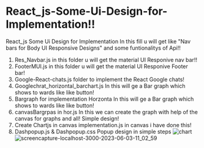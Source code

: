 # React_js-Some-Ui-Design-for-Implementation!!
React_js Some Ui Design for Implementation In this fill u will get like "Nav bars for Body UI Responsive Designs" and some funtionalitys of Api!!

1. Res_Navbar.js in this folder u will get the material UI Responive nav bar!!
2. FooterMUI.js in this folder u will get the material UI Responive Footer bar!
3. Google-React-chats.js folder to implement the React Google chats!
4. Googlechrat_horizontal_barchart.js In this will ge a Bar graph which shows to wards like like button!
5. Bargraph for implementation Horzonta In this will ge a Bar graph which shows to wards like like button!
6. canvasBargrpas in hor.js In this we can create the graph with help of the canvas for graphs and all! Simple design!
7. Create Chartjs in canvas implementation.js in canvas i have done this!
8. Dashpopup.js & Dashpopup.css Popup design in simple steps
![chart](https://github.com/chandanhm1999/React_js-Some-Ui-Design-for-Implementation/assets/109410990/e27bb8a0-9089-4556-8ddb-0a9be66f0407)
![screencapture-localhost-3000-2023-06-03-11_02_59](https://github.com/chandanhm1999/React_js-Some-Ui-Design-for-Implementation/assets/109410990/15e81ab2-5fd4-4cae-a1c6-810a959a8b3b)
